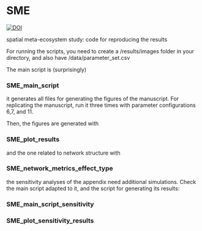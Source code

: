 # SME


[![DOI](https://zenodo.org/badge/DOI/10.5281/zenodo.1489992.svg)](https://doi.org/10.5281/zenodo.1489992)


spatial meta-ecosystem study: code for reproducing the results

For running the scripts, you need to create a /results/images folder in your directory, and also have /data/parameter_set.csv

The main script is (surprisingly)

### SME_main_script

it generates all files for generating the figures of the manuscript. For replicating the manuscript, run it three times with parameter configurations 6,7, and 11.

Then, the figures are generated with

### SME_plot_results

and the one related to network structure with

### SME_network_metrics_effect_type

the sensitivity analyses of the appendix need additional simulations. Check the main script adapted to it, and the script for generating its results:

### SME_main_script_sensitivity
### SME_plot_sensitivity_results
